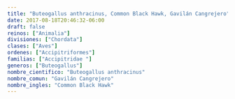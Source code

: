 ```yaml
---
title: "Buteogallus anthracinus, Common Black Hawk, Gavilán Cangrejero"
date: 2017-08-18T20:46:32-06:00
draft: false
reinos: ["Animalia"]
divisiones: ["Chordata"]
clases: ["Aves"]
ordenes: ["Accipitriformes"]
familias: ["Accipitridae "]
generos: ["Buteogallus"]
nombre_cientifico: "Buteogallus anthracinus"
nombre_comun: "Gavilán Cangrejero"
nombre_ingles: "Common Black Hawk"
---
```

